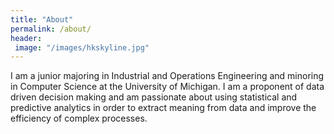 ```yaml
---
title: "About"
permalink: /about/
header:
 image: "/images/hkskyline.jpg"
---
```


I am a junior majoring in Industrial and Operations Engineering and minoring in Computer Science at the University of Michigan. I am a proponent of data driven decision making and am passionate about using statistical and predictive analytics in order to extract meaning from data and improve the efficiency of complex processes.
